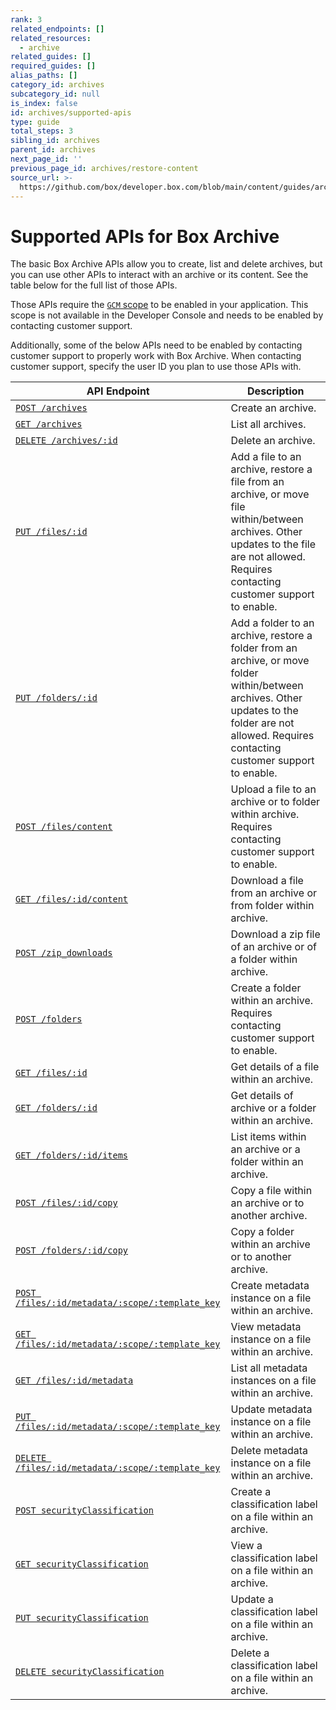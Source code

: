```yaml
---
rank: 3
related_endpoints: []
related_resources:
  - archive
related_guides: []
required_guides: []
alias_paths: []
category_id: archives
subcategory_id: null
is_index: false
id: archives/supported-apis
type: guide
total_steps: 3
sibling_id: archives
parent_id: archives
next_page_id: ''
previous_page_id: archives/restore-content
source_url: >-
  https://github.com/box/developer.box.com/blob/main/content/guides/archives/supported-apis.md
---
```

# Supported APIs for Box Archive

The basic Box Archive APIs allow you to create, list and delete archives, but you can use other APIs to interact with an archive or its content.
See the table below for the full list of those APIs.

<Message type='notice'>

Those APIs require the [`GCM` scope][GCM scope] to be enabled in your application.
This scope is not available in the Developer Console and needs to be enabled by contacting customer support.

Additionally, some of the below APIs need to be enabled by contacting customer support to properly work with Box Archive.
When contacting customer support, specify the user ID you plan to use those APIs with.

</Message>

| API Endpoint                                                                 | Description                                                                                                                                                                                        |
|------------------------------------------------------------------------------|----------------------------------------------------------------------------------------------------------------------------------------------------------------------------------------------------|
| [`POST /archives`][Create archive]                                           | Create an archive.                                                                                                                                                                                 |
| [`GET /archives`][List archives]                                             | List all archives.                                                                                                                                                                                 |
| [`DELETE /archives/:id`][Delete archive]                                     | Delete an archive.                                                                                                                                                                                 |
| [`PUT /files/:id`][Update file]                                              | Add a file to an archive, restore a file from an archive, or move file within/between archives. Other updates to the file are not allowed. Requires contacting customer support to enable.         |
| [`PUT /folders/:id`][Update folder]                                          | Add a folder to an archive, restore a folder from an archive, or move folder within/between archives. Other updates to the folder are not allowed. Requires contacting customer support to enable. |
| [`POST /files/content`][Upload file]                                         | Upload a file to an archive or to folder within archive. Requires contacting customer support to enable.                                                                                           |
| [`GET /files/:id/content`][Download file]                                    | Download a file from an archive or from folder within archive.                                                                                                                                     |
| [`POST /zip_downloads`][Download zip]                                        | Download a zip file of an archive or of a folder within archive.                                                                                                                                   |
| [`POST /folders`][Create folder within archive]                              | Create a folder within an archive. Requires contacting customer support to enable.                                                                                                                 |
| [`GET /files/:id`][Get file details]                                         | Get details of a file within an archive.                                                                                                                                                           |
| [`GET /folders/:id`][Get folder details]                                     | Get details of archive or a folder within an archive.                                                                                                                                              |
| [`GET /folders/:id/items`][List folder items]                                | List items within an archive or a folder within an archive.                                                                                                                                        |
| [`POST /files/:id/copy`][Copy file]                                          | Copy a file within an archive or to another archive.                                                                                                                                               |
| [`POST /folders/:id/copy`][Copy folder]                                      | Copy a folder within an archive or to another archive.                                                                                                                                             |
| [`POST /files/:id/metadata/:scope/:template_key`][Create metadata on file]   | Create metadata instance on a file within an archive.                                                                                                                                              |
| [`GET /files/:id/metadata/:scope/:template_key`][View metadata on file]      | View metadata instance on a file within an archive.                                                                                                                                                |
| [`GET /files/:id/metadata`][List metadata on file]                           | List all metadata instances on a file within an archive.                                                                                                                                           |
| [`PUT /files/:id/metadata/:scope/:template_key`][Update metadata on file]    | Update metadata instance on a file within an archive.                                                                                                                                              |
| [`DELETE /files/:id/metadata/:scope/:template_key`][Delete metadata on file] | Delete metadata instance on a file within an archive.                                                                                                                                              |
| [`POST securityClassification`][Create classification label on file]         | Create a classification label on a file within an archive.                                                                                                                                         |
| [`GET securityClassification`][View classification label on file]            | View a classification label on a file within an archive.                                                                                                                                           |
| [`PUT securityClassification`][Update classification label on file]          | Update a classification label on a file within an archive.                                                                                                                                         |
| [`DELETE securityClassification`][Delete classification label on file]       | Delete a classification label on a file within an archive.                                                                                                                                         |

[Create archive]: https://developer.box.com/reference/v2025.0/post-archives/
[List archives]: https://developer.box.com/reference/v2025.0/get-archives/
[Delete archive]: https://developer.box.com/reference/v2025.0/delete-archives-id/
[Update file]: e://put-files-id
[Update folder]: e://put-folders-id
[Upload file]: e://post-files-content
[Download file]: e://get-files-id-content
[Download zip]: e://post-zip-downloads
[Create folder within archive]: e://post-folders
[Get file details]: e://get-files-id
[Get folder details]: e://get-folders-id
[List folder items]: e://get-folders-id-items
[Copy file]: e://post-files-id-copy
[Copy folder]: e://post-folders-id-copy
[Create metadata on file]: e://post-files-id-metadata-id-id
[View metadata on file]: e://get-files-id-metadata-id-id
[List metadata on file]: e://get-files-id-metadata
[Update metadata on file]: e://put-files-id-metadata-id-id
[Delete metadata on file]: e://delete-files-id-metadata-id-id
[Create classification label on file]: e://post-files-id-metadata-enterprise-securityClassification-6VMVochwUWo
[View classification label on file]: e://get-files-id-metadata-enterprise-securityClassification-6VMVochwUWo
[Update classification label on file]: e://put-files-id-metadata-enterprise-securityClassification-6VMVochwUWo
[Delete classification label on file]: e://delete-files-id-metadata-enterprise-securityClassification-6VMVochwUWo
[GCM scope]: https://developer.box.com/guides/api-calls/permissions-and-errors/scopes/#global-content-manager-gcm